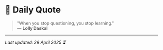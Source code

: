 # 📜 Daily Quote

> "When you stop questioning, you stop learning."  
> — **Lolly Daskal**

---

_Last updated: 29 April 2025 ⏳_
